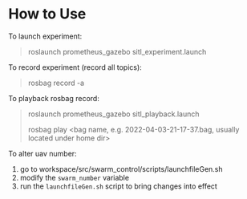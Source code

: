 <!--
 * @Author: lcf
 * @Date: 2022-04-04 14:39:03
 * @LastEditors: lcf
 * @LastEditTime: 2022-04-04 14:39:03
 * @FilePath: /swarm_ws2/README_manual.md
 * @Description: 
 * 
-->

# How to Use

To launch experiment:

> roslaunch prometheus_gazebo sitl_experiment.launch

To record experiment (record all topics):

> rosbag record -a

To playback rosbag record:

> roslaunch prometheus_gazebo sitl_playback.launch
>
> rosbag play <bag name, e.g. 2022-04-03-21-17-37.bag, usually located under home dir>

To alter uav number:

1. go to workspace/src/swarm_control/scripts/launchfileGen.sh
2. modify the `swarm_number` variable
3. run the `launchfileGen.sh` script to bring changes into effect
